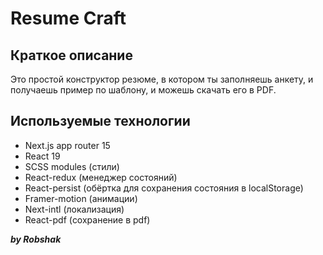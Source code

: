 # Resume Craft
## Краткое описание
Это простой конструктор резюме, в котором ты заполняешь анкету, и получаешь пример по шаблону, и можешь скачать его в PDF.
## Используемые технологии
+ Next.js app router 15
+ React 19
+ SCSS modules (стили)
+ React-redux (менеджер состояний)
+ React-persist (обёртка для сохранения состояния в localStorage)
+ Framer-motion (анимации)
+ Next-intl (локализация)
+ React-pdf (сохранение в pdf)

***by Robshak***
